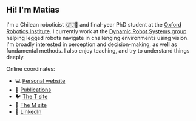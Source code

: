 ## Hi! I'm Matías
I'm a Chilean roboticist 🇨🇱🤖 and final-year PhD student at the [Oxford Robotics Institute](https://ori.ox.ac.uk). I currently work at the [Dynamic Robot Systems group](https://ori.ox.ac.uk/drs) helping legged robots navigate in challenging environments using vision. I'm broadly interested in perception and decision-making, as well as fundamental methods. I also enjoy teaching, and try to understand things deeply.

Online coordinates:
- 💻 [Personal website](https://mmattamala.github.io)
- 📄 [Publications](https://scholar.google.co.uk/citations?hl=en&user=R5aRkHUAAAAJ&view_op=list_works&authuser=1&sortby=pubdate)
- 🐦 [The T site](https://www.twitter.com/mmattamala)
- 🐘 [The M site](https://sigmoid.social/@mmattamala)
- 💼 [LinkedIn](https://www.linkedin.com/in/mmattamala/)

<!---
Comments here
--->
